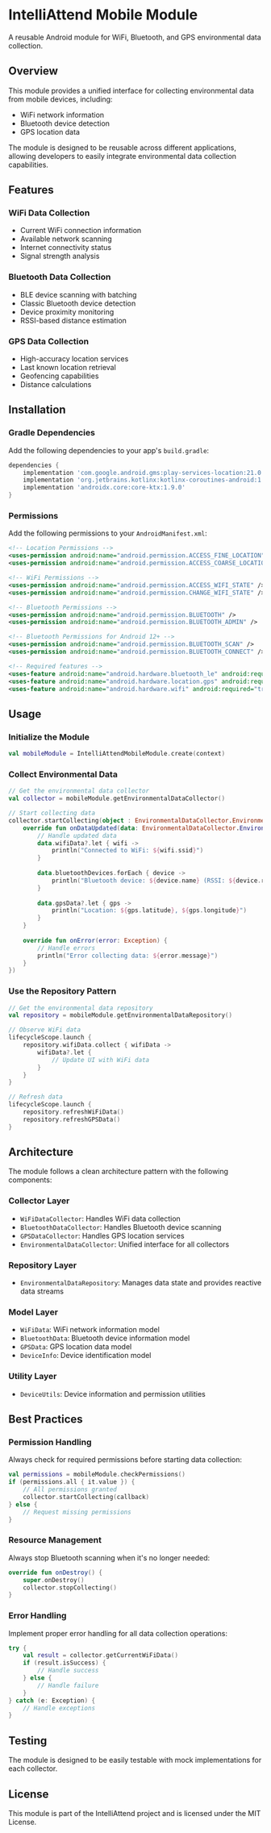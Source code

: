 # IntelliAttend Mobile Module

A reusable Android module for WiFi, Bluetooth, and GPS environmental data collection.

## Overview

This module provides a unified interface for collecting environmental data from mobile devices, including:
- WiFi network information
- Bluetooth device detection
- GPS location data

The module is designed to be reusable across different applications, allowing developers to easily integrate environmental data collection capabilities.

## Features

### WiFi Data Collection
- Current WiFi connection information
- Available network scanning
- Internet connectivity status
- Signal strength analysis

### Bluetooth Data Collection
- BLE device scanning with batching
- Classic Bluetooth device detection
- Device proximity monitoring
- RSSI-based distance estimation

### GPS Data Collection
- High-accuracy location services
- Last known location retrieval
- Geofencing capabilities
- Distance calculations

## Installation

### Gradle Dependencies

Add the following dependencies to your app's `build.gradle`:

```gradle
dependencies {
    implementation 'com.google.android.gms:play-services-location:21.0.1'
    implementation 'org.jetbrains.kotlinx:kotlinx-coroutines-android:1.6.4'
    implementation 'androidx.core:core-ktx:1.9.0'
}
```

### Permissions

Add the following permissions to your `AndroidManifest.xml`:

```xml
<!-- Location Permissions -->
<uses-permission android:name="android.permission.ACCESS_FINE_LOCATION" />
<uses-permission android:name="android.permission.ACCESS_COARSE_LOCATION" />

<!-- WiFi Permissions -->
<uses-permission android:name="android.permission.ACCESS_WIFI_STATE" />
<uses-permission android:name="android.permission.CHANGE_WIFI_STATE" />

<!-- Bluetooth Permissions -->
<uses-permission android:name="android.permission.BLUETOOTH" />
<uses-permission android:name="android.permission.BLUETOOTH_ADMIN" />

<!-- Bluetooth Permissions for Android 12+ -->
<uses-permission android:name="android.permission.BLUETOOTH_SCAN" />
<uses-permission android:name="android.permission.BLUETOOTH_CONNECT" />

<!-- Required features -->
<uses-feature android:name="android.hardware.bluetooth_le" android:required="true" />
<uses-feature android:name="android.hardware.location.gps" android:required="true" />
<uses-feature android:name="android.hardware.wifi" android:required="true" />
```

## Usage

### Initialize the Module

```kotlin
val mobileModule = IntelliAttendMobileModule.create(context)
```

### Collect Environmental Data

```kotlin
// Get the environmental data collector
val collector = mobileModule.getEnvironmentalDataCollector()

// Start collecting data
collector.startCollecting(object : EnvironmentalDataCollector.EnvironmentalDataCallback {
    override fun onDataUpdated(data: EnvironmentalDataCollector.EnvironmentalData) {
        // Handle updated data
        data.wifiData?.let { wifi ->
            println("Connected to WiFi: ${wifi.ssid}")
        }
        
        data.bluetoothDevices.forEach { device ->
            println("Bluetooth device: ${device.name} (RSSI: ${device.rssi})")
        }
        
        data.gpsData?.let { gps ->
            println("Location: ${gps.latitude}, ${gps.longitude}")
        }
    }
    
    override fun onError(error: Exception) {
        // Handle errors
        println("Error collecting data: ${error.message}")
    }
})
```

### Use the Repository Pattern

```kotlin
// Get the environmental data repository
val repository = mobileModule.getEnvironmentalDataRepository()

// Observe WiFi data
lifecycleScope.launch {
    repository.wifiData.collect { wifiData ->
        wifiData?.let {
            // Update UI with WiFi data
        }
    }
}

// Refresh data
lifecycleScope.launch {
    repository.refreshWiFiData()
    repository.refreshGPSData()
}
```

## Architecture

The module follows a clean architecture pattern with the following components:

### Collector Layer
- `WiFiDataCollector`: Handles WiFi data collection
- `BluetoothDataCollector`: Handles Bluetooth device scanning
- `GPSDataCollector`: Handles GPS location services
- `EnvironmentalDataCollector`: Unified interface for all collectors

### Repository Layer
- `EnvironmentalDataRepository`: Manages data state and provides reactive data streams

### Model Layer
- `WiFiData`: WiFi network information model
- `BluetoothData`: Bluetooth device information model
- `GPSData`: GPS location data model
- `DeviceInfo`: Device identification model

### Utility Layer
- `DeviceUtils`: Device information and permission utilities

## Best Practices

### Permission Handling
Always check for required permissions before starting data collection:

```kotlin
val permissions = mobileModule.checkPermissions()
if (permissions.all { it.value }) {
    // All permissions granted
    collector.startCollecting(callback)
} else {
    // Request missing permissions
}
```

### Resource Management
Always stop Bluetooth scanning when it's no longer needed:

```kotlin
override fun onDestroy() {
    super.onDestroy()
    collector.stopCollecting()
}
```

### Error Handling
Implement proper error handling for all data collection operations:

```kotlin
try {
    val result = collector.getCurrentWiFiData()
    if (result.isSuccess) {
        // Handle success
    } else {
        // Handle failure
    }
} catch (e: Exception) {
    // Handle exceptions
}
```

## Testing

The module is designed to be easily testable with mock implementations for each collector.

## License

This module is part of the IntelliAttend project and is licensed under the MIT License.